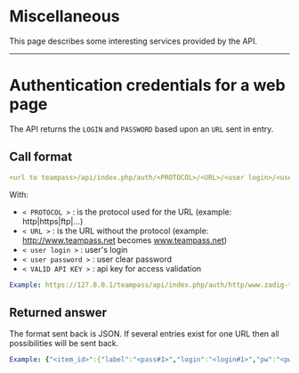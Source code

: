 
# Miscellaneous

This page describes some interesting services provided by the API.

---

# Authentication credentials for a web page

The API returns the `LOGIN` and `PASSWORD` based upon an `URL` sent in entry.

## Call format

```yaml
<url to teampass>/api/index.php/auth/<PROTOCOL>/<URL>/<user login>/<user password>?apikey=<VALID API KEY>
```

With:

* `< PROTOCOL >` : is the protocol used for the URL (example: http|https|ftp|...)
* `< URL >` : is the URL without the protocol (example: http://www.teampass.net becomes www.teampass.net)
* `< user login >` : user's login
* `< user password >` : user clear password
* `< VALID API KEY >` : api key for access validation

```yaml
Example: https://127.0.0.1/teampass/api/index.php/auth/http/www.zadig-tge.adp.com/U1/test?apikey=chahthait5Aidood6johh6Avufieb6ohpaixain
```
 
## Returned answer
 
The format sent back is JSON.
If several entries exist for one URL then all possibilities will be sent back.
 
```yaml
Example: {"<item_id>":{"label":"<pass#1>","login":"<login#1>","pw":"<pwd#1>"},"<item_id>":{"label":"<pass#2>","login":"<login#2>","pw":"<pwd#2>"}}
```

